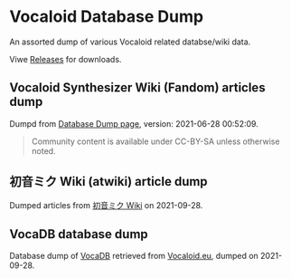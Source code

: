 # Vocaloid Database Dump
An assorted dump of various Vocaloid related databse/wiki data.

Viwe [Releases](https://github.com/blueset/vocaloid-database-dump/releases) for downloads.

## Vocaloid Synthesizer Wiki (Fandom) articles dump
Dumpd from [Database Dump page](https://vocaloid.fandom.com/wiki/Special:Statistics), version:  2021-06-28 00:52:09.

> Community content is available under CC-BY-SA unless otherwise noted.

## 初音ミク Wiki (atwiki) article dump
Dumped articles from [初音ミク Wiki](https://w.atwiki.jp/hmiku/) on 2021-09-28.

## VocaDB database dump
Database dump of [VocaDB](https://vocadb.net) retrieved from [Vocaloid.eu](http://vocaloid.eu/vocadb/dump.zip), dumped on 2021-09-28.
